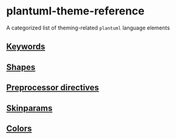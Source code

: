 # plantuml-theme-reference

A categorized list of theming-related `plantuml` language elements  
     
## [Keywords](keywords.md)     
## [Shapes](shapes.md)     
## [Preprocessor directives](preprocessor_directives.md)     
## [Skinparams](skinparams/skinparams.md)     
## [Colors](colors.md)














